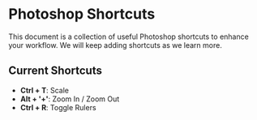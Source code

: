 # Photoshop Shortcuts

This document is a collection of useful Photoshop shortcuts to enhance your workflow. We will keep adding shortcuts as we learn more.

## Current Shortcuts

- **Ctrl + T**: Scale
- **Alt + '+'**: Zoom In / Zoom Out
- **Ctrl + R**: Toggle Rulers
